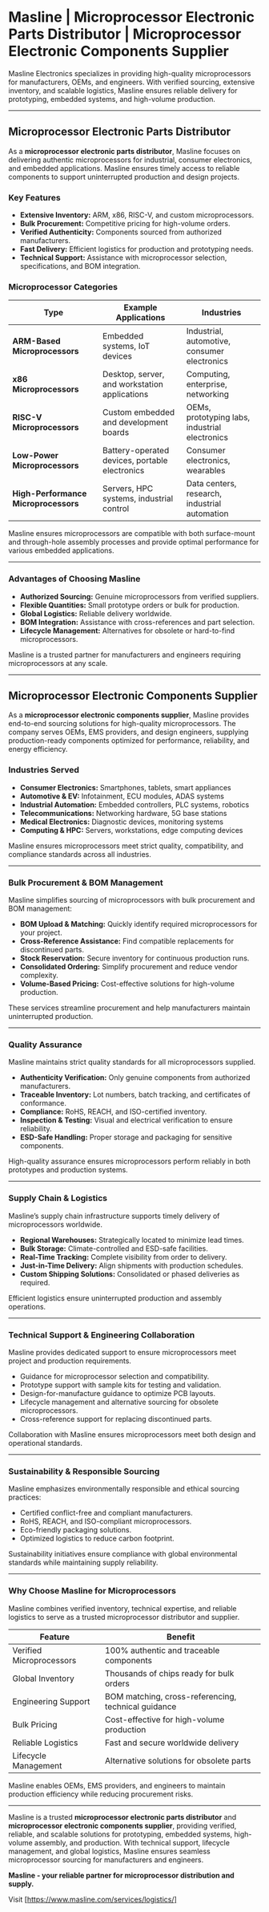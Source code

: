 # Masline | Microprocessor Electronic Parts Distributor | Microprocessor Electronic Components Supplier

Masline Electronics specializes in providing high-quality microprocessors for manufacturers, OEMs, and engineers. With verified sourcing, extensive inventory, and scalable logistics, Masline ensures reliable delivery for prototyping, embedded systems, and high-volume production.

---

## Microprocessor Electronic Parts Distributor

As a **microprocessor electronic parts distributor**, Masline focuses on delivering authentic microprocessors for industrial, consumer electronics, and embedded applications. Masline ensures timely access to reliable components to support uninterrupted production and design projects.

### **Key Features**
- **Extensive Inventory:** ARM, x86, RISC-V, and custom microprocessors.  
- **Bulk Procurement:** Competitive pricing for high-volume orders.  
- **Verified Authenticity:** Components sourced from authorized manufacturers.  
- **Fast Delivery:** Efficient logistics for production and prototyping needs.  
- **Technical Support:** Assistance with microprocessor selection, specifications, and BOM integration.  

### **Microprocessor Categories**
| Type | Example Applications | Industries |
|------|-------------------|-----------|
| **ARM-Based Microprocessors** | Embedded systems, IoT devices | Industrial, automotive, consumer electronics |
| **x86 Microprocessors** | Desktop, server, and workstation applications | Computing, enterprise, networking |
| **RISC-V Microprocessors** | Custom embedded and development boards | OEMs, prototyping labs, industrial electronics |
| **Low-Power Microprocessors** | Battery-operated devices, portable electronics | Consumer electronics, wearables |
| **High-Performance Microprocessors** | Servers, HPC systems, industrial control | Data centers, research, industrial automation |

Masline ensures microprocessors are compatible with both surface-mount and through-hole assembly processes and provide optimal performance for various embedded applications.

---

### **Advantages of Choosing Masline**
- **Authorized Sourcing:** Genuine microprocessors from verified suppliers.  
- **Flexible Quantities:** Small prototype orders or bulk for production.  
- **Global Logistics:** Reliable delivery worldwide.  
- **BOM Integration:** Assistance with cross-references and part selection.  
- **Lifecycle Management:** Alternatives for obsolete or hard-to-find microprocessors.  

Masline is a trusted partner for manufacturers and engineers requiring microprocessors at any scale.

---

## Microprocessor Electronic Components Supplier

As a **microprocessor electronic components supplier**, Masline provides end-to-end sourcing solutions for high-quality microprocessors. The company serves OEMs, EMS providers, and design engineers, supplying production-ready components optimized for performance, reliability, and energy efficiency.

### **Industries Served**
- **Consumer Electronics:** Smartphones, tablets, smart appliances  
- **Automotive & EV:** Infotainment, ECU modules, ADAS systems  
- **Industrial Automation:** Embedded controllers, PLC systems, robotics  
- **Telecommunications:** Networking hardware, 5G base stations  
- **Medical Electronics:** Diagnostic devices, monitoring systems  
- **Computing & HPC:** Servers, workstations, edge computing devices  

Masline ensures microprocessors meet strict quality, compatibility, and compliance standards across all industries.

---

### **Bulk Procurement & BOM Management**
Masline simplifies sourcing of microprocessors with bulk procurement and BOM management:

- **BOM Upload & Matching:** Quickly identify required microprocessors for your project.  
- **Cross-Reference Assistance:** Find compatible replacements for discontinued parts.  
- **Stock Reservation:** Secure inventory for continuous production runs.  
- **Consolidated Ordering:** Simplify procurement and reduce vendor complexity.  
- **Volume-Based Pricing:** Cost-effective solutions for high-volume production.  

These services streamline procurement and help manufacturers maintain uninterrupted production.

---

### **Quality Assurance**
Masline maintains strict quality standards for all microprocessors supplied.

- **Authenticity Verification:** Only genuine components from authorized manufacturers.  
- **Traceable Inventory:** Lot numbers, batch tracking, and certificates of conformance.  
- **Compliance:** RoHS, REACH, and ISO-certified inventory.  
- **Inspection & Testing:** Visual and electrical verification to ensure reliability.  
- **ESD-Safe Handling:** Proper storage and packaging for sensitive components.  

High-quality assurance ensures microprocessors perform reliably in both prototypes and production systems.

---

### **Supply Chain & Logistics**
Masline’s supply chain infrastructure supports timely delivery of microprocessors worldwide.

- **Regional Warehouses:** Strategically located to minimize lead times.  
- **Bulk Storage:** Climate-controlled and ESD-safe facilities.  
- **Real-Time Tracking:** Complete visibility from order to delivery.  
- **Just-in-Time Delivery:** Align shipments with production schedules.  
- **Custom Shipping Solutions:** Consolidated or phased deliveries as required.  

Efficient logistics ensure uninterrupted production and assembly operations.

---

### **Technical Support & Engineering Collaboration**
Masline provides dedicated support to ensure microprocessors meet project and production requirements.

- Guidance for microprocessor selection and compatibility.  
- Prototype support with sample kits for testing and validation.  
- Design-for-manufacture guidance to optimize PCB layouts.  
- Lifecycle management and alternative sourcing for obsolete microprocessors.  
- Cross-reference support for replacing discontinued parts.  

Collaboration with Masline ensures microprocessors meet both design and operational standards.

---

### **Sustainability & Responsible Sourcing**
Masline emphasizes environmentally responsible and ethical sourcing practices:

- Certified conflict-free and compliant manufacturers.  
- RoHS, REACH, and ISO-compliant microprocessors.  
- Eco-friendly packaging solutions.  
- Optimized logistics to reduce carbon footprint.  

Sustainability initiatives ensure compliance with global environmental standards while maintaining supply reliability.

---

### **Why Choose Masline for Microprocessors**
Masline combines verified inventory, technical expertise, and reliable logistics to serve as a trusted microprocessor distributor and supplier.

| Feature | Benefit |
|---------|---------|
| Verified Microprocessors | 100% authentic and traceable components |
| Global Inventory | Thousands of chips ready for bulk orders |
| Engineering Support | BOM matching, cross-referencing, technical guidance |
| Bulk Pricing | Cost-effective for high-volume production |
| Reliable Logistics | Fast and secure worldwide delivery |
| Lifecycle Management | Alternative solutions for obsolete parts |

Masline enables OEMs, EMS providers, and engineers to maintain production efficiency while reducing procurement risks.

---

Masline is a trusted **microprocessor electronic parts distributor** and **microprocessor electronic components supplier**, providing verified, reliable, and scalable solutions for prototyping, embedded systems, high-volume assembly, and production. With technical support, lifecycle management, and global logistics, Masline ensures seamless microprocessor sourcing for manufacturers and engineers.

**Masline - your reliable partner for microprocessor distribution and supply.**

Visit [https://www.masline.com/services/logistics/]
